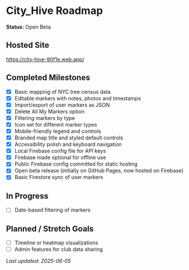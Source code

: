 # City_Hive Roadmap
**Status:** Open Beta

## Hosted Site

<https://city-hive-90f1e.web.app/>

## Completed Milestones

- [x] Basic mapping of NYC tree census data
- [x] Editable markers with notes, photos and timestamps
- [x] Import/export of user markers as JSON
- [x] Delete All My Markers option
- [x] Filtering markers by type
- [x] Icon set for different marker types
- [x] Mobile-friendly legend and controls
- [x] Branded map title and styled default controls
- [x] Accessibility polish and keyboard navigation
- [x] Local Firebase config file for API keys
- [x] Firebase made optional for offline use
- [x] Public Firebase config committed for static hosting
- [x] Open beta release (initially on GitHub Pages, now hosted on Firebase)
- [x] Basic Firestore sync of user markers

## In Progress

- [ ] Date-based filtering of markers

## Planned / Stretch Goals

- [ ] Timeline or heatmap visualizations
- [ ] Admin features for club data sharing

_Last updated: 2025-06-05_
